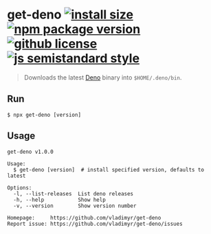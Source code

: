 # get-deno [![install size](https://badgen.net/packagephobia/install/get-deno)](https://packagephobia.now.sh/result?p=get-deno) [![npm package version](https://badgen.net/npm/v/get-deno)](https://npm.im/get-deno) [![github license](https://badgen.net/github/license/vladimyr/get-deno)](https://github.com/vladimyr/get-deno/blob/master/LICENSE) [![js semistandard style](https://badgen.net/badge/code%20style/semistandard/pink)](https://github.com/Flet/semistandard)

>Downloads the latest [Deno](https://deno.land) binary into `$HOME/.deno/bin`.

## Run
```
$ npx get-deno [version]
```

## Usage
```
get-deno v1.0.0

Usage:
  $ get-deno [version]  # install specified version, defaults to latest

Options:
  -l, --list-releases  List deno releases
  -h, --help           Show help
  -v, --version        Show version number

Homepage:     https://github.com/vladimyr/get-deno
Report issue: https://github.com/vladimyr/get-deno/issues
```
